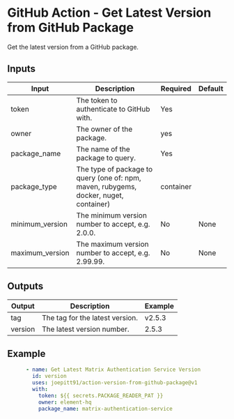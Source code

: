 <!--
SPDX-FileCopyrightText: 2025 Joe Pitt

SPDX-License-Identifier: GPL-3.0-only
-->
# GitHub Action - Get Latest Version from GitHub Package

Get the latest version from a GitHub package.

## Inputs

| Input | Description | Required | Default |
|-------|-------------|----------|---------|
| token | The token to authenticate to GitHub with. | Yes |  |
| owner | The owner of the package. | yes |  |
| package_name | The name of the package to query. | Yes |  |
| package_type | The type of package to query (one of: npm, maven, rubygems, docker, nuget, container) | container |
| minimum_version | The minimum version number to accept, e.g. 2.0.0. | No | None |
| maximum_version | The maximum version number to accept, e.g. 2.99.99. | No | None |

## Outputs

| Output | Description | Example |
|--------|-------------|---------|
| tag | The tag for the latest version. | v2.5.3 |
| version | The latest version number. | 2.5.3 |

## Example

```yaml
      - name: Get Latest Matrix Authentication Service Version
        id: version
        uses: joepitt91/action-version-from-github-package@v1
        with:
          token: ${{ secrets.PACKAGE_READER_PAT }}
          owner: element-hq
          package_name: matrix-authentication-service
```
